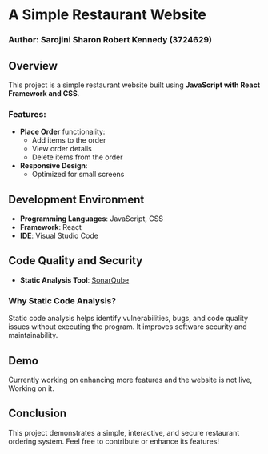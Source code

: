 # A Simple Restaurant Website

### Author: Sarojini Sharon Robert Kennedy (3724629)

## Overview
This project is a simple restaurant website built using **JavaScript with React Framework and CSS**.

### Features:
- **Place Order** functionality:
  - Add items to the order
  - View order details
  - Delete items from the order
- **Responsive Design**:
  - Optimized for small screens

## Development Environment
- **Programming Languages**: JavaScript, CSS
- **Framework**: React
- **IDE**: Visual Studio Code

## Code Quality and Security
- **Static Analysis Tool**: [SonarQube](https://www.sonarqube.org/)

### Why Static Code Analysis?
Static code analysis helps identify vulnerabilities, bugs, and code quality issues without executing the program. It improves software security and maintainability.

## Demo
Currently working on enhancing more features and the website is not live, Working on it.
## Conclusion
This project demonstrates a simple, interactive, and secure restaurant ordering system. Feel free to contribute or enhance its features!

